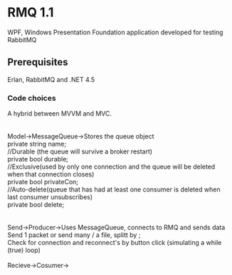 # RMQ 1.1
WPF, Windows Presentation Foundation application developed for testing RabbitMQ

## Prerequisites
Erlan, RabbitMQ and .NET 4.5

### Code choices
A hybrid between MVVM and MVC.  
<br><br>
Model->MessageQueue->Stores the queue object  
private string name;  
//Durable (the queue will survive a broker restart)  
private bool durable;  
//Exclusive(used by only one connection and the queue will be deleted when that connection closes)  
private bool privateCon;  
//Auto-delete(queue that has had at least one consumer is deleted when last consumer unsubscribes)  
private bool delete;  
<br><br>
Send->Producer->Uses MessageQueue, connects to RMQ and sends data  
Send 1 packet or send many / a file, splitt by ;  
Check for connection and reconnect's by button click (simulating a while (true) loop)
<br><br>
Recieve->Cosumer->  
